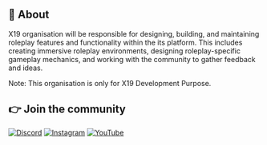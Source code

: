 ## 👋 About
X19 organisation will be responsible for designing, building, and maintaining roleplay features and functionality within the its platform. This includes creating immersive roleplay environments, designing roleplay-specific gameplay mechanics, and working with the community to gather feedback and ideas. 

Note: This organisation is only for X19 Development Purpose.

## 👉 Join the community
[![Discord](https://img.shields.io/badge/Discord-%237289DA.svg?style=for-the-badge&logo=discord&logoColor=white)]()
[![Instagram](https://img.shields.io/badge/Instagram-%231DA1F2.svg?style=for-the-badge&logo=Instagram&logoColor=white)]()
[![YouTube](https://img.shields.io/badge/YouTube-%23FF0000.svg?style=for-the-badge&logo=YouTube&logoColor=white)]()
